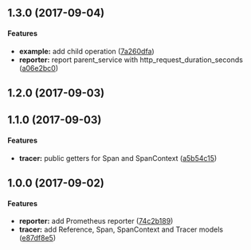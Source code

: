 <a name="1.3.0"></a>
## 1.3.0 (2017-09-04)


#### Features

* **example:** add child operation ([7a260dfa](git+https://github.com/RisingStack/opentracing-metrics-tracer.git/commit/7a260dfa))
* **reporter:** report parent_service with http_request_duration_seconds ([a06e2bc0](git+https://github.com/RisingStack/opentracing-metrics-tracer.git/commit/a06e2bc0))


<a name="1.2.0"></a>
## 1.2.0 (2017-09-03)


<a name="1.1.0"></a>
## 1.1.0 (2017-09-03)


#### Features

* **tracer:** public getters for Span and SpanContext ([a5b54c15](git+https://github.com/RisingStack/opentracing-metrics-tracer.git/commit/a5b54c15))


<a name="1.0.0"></a>
## 1.0.0 (2017-09-02)


#### Features

* **reporter:** add Prometheus reporter ([74c2b189](git+https://github.com/RisingStack/opentracing-metrics-tracer.git/commit/74c2b189))
* **tracer:** add Reference, Span, SpanContext and Tracer models ([e87df8e5](git+https://github.com/RisingStack/opentracing-metrics-tracer.git/commit/e87df8e5))

